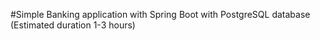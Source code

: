 #Simple Banking application with Spring Boot with PostgreSQL database (Estimated duration 1-3 hours)
